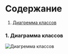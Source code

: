 # Содержание
1. [Диагремма классов](#1)



### 1. Диаграмма классов<a name="1"></a>
![Диагремма классов]()



